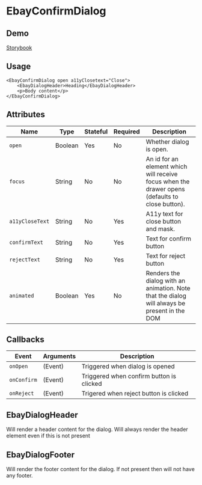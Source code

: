 # EbayConfirmDialog

## Demo
[Storybook](https://opensource.ebay.com/ebayui-core-react/main/?path=/story/dialogs-ebay-confirm-dialog--default)

## Usage

```react
<EbayConfirmDialog open a11yClosetext="Close">
    <EbayDialogHeader>Heading</EbayDialogHeader>
    <p>Body content</p>
</EbayConfirmDialog>
```

## Attributes

Name | Type | Stateful | Required | Description
--- | --- | --- | --- | ---
`open` | Boolean | Yes | No | Whether dialog is open.
`focus` | String | No | No | An id for an element which will receive focus when the drawer opens (defaults to close button).
`a11yCloseText` | String | No | Yes | A11y text for close button and mask.
`confirmText` | String  | No       | Yes      | Text for confirm button |
`rejectText`  | String  | No       | Yes      | Text for reject button  |
`animated` | Boolean | Yes | No | Renders the dialog with an animation. Note that the dialog will always be present in the DOM

## Callbacks
Event | Arguments | Description
--- |-----------| ---
`onOpen` | (Event)   | Triggered when dialog is opened
`onConfirm` | (Event)   | Triggered when confirm button is clicked
`onReject` | (Event)   | Trigered when reject button is clicked

## EbayDialogHeader
Will render a header content for the dialog. Will always render the header element even if this is not present

## EbayDialogFooter
Will render the footer content for the dialog. If not present then will not have any footer.
